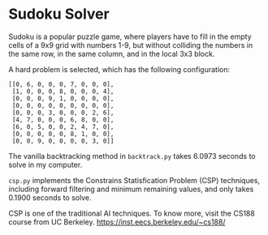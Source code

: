 Sudoku Solver
===

Sudoku is a popular puzzle game, where players have to fill in the empty cells of a 9x9 grid with numbers 1-9, but without colliding the numbers in the same row, 
in the same column, and in the local 3x3 block. 

A hard problem is selected, which has the following configuration:

```
[[0, 6, 0, 0, 0, 7, 0, 0, 0],
 [1, 0, 0, 0, 8, 0, 0, 0, 4],
 [0, 0, 0, 9, 1, 0, 0, 0, 0],
 [0, 0, 0, 0, 0, 0, 0, 0, 0],
 [0, 0, 0, 3, 0, 0, 0, 2, 6],
 [4, 7, 0, 0, 0, 6, 8, 0, 0],
 [6, 0, 5, 0, 0, 2, 4, 7, 0],
 [0, 0, 0, 0, 0, 8, 1, 0, 0],
 [0, 0, 9, 0, 0, 0, 0, 3, 0]]
```

The vanilla backtracking method in `backtrack.py` takes 6.0973 seconds to solve in my computer. 

`csp.py` implements the Constrains Statisfication Problem (CSP) techniques, including forward filtering and minimum remaining values, and only takes 0.1900 seconds to solve.

CSP is one of the traditional AI techniques. To know more, visit the CS188 course from UC Berkeley.
https://inst.eecs.berkeley.edu/~cs188/

